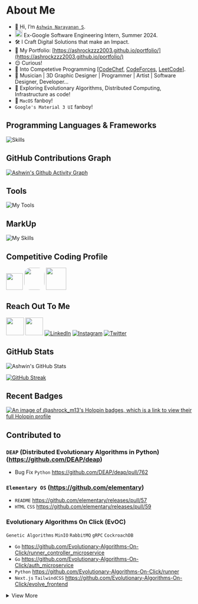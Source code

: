 # About Me

- 👋 Hi, I’m [`Ashwin Narayanan S`](https://ashrockzzz2003.github.io/portfolio/).
- <img src="https://avatars.githubusercontent.com/u/1342004?s=48&v=4" height="20" width="20" /> Ex-Google Software Engineering Intern, Summer 2024.
- 🛠 I Craft Digital Solutions that make an Impact.
- 👀 My Portfolio: [https://ashrockzzz2003.github.io/portfolio/](https://ashrockzzz2003.github.io/portfolio/)
- 😌 Curious!
- 👀 Into Competetive Programming [[CodeChef](https://www.codechef.com/users/ashrock_m13), [CodeForces](https://codeforces.com/profile/ashrock_m13), [LeetCode](https://leetcode.com/ashrockzzz2003/)].
- 🎼 Musician | 3D Graphic Designer | Programmer | Artist | Software Designer, Developer...
- 🧠 Exploring Evolutionary Algorithms, Distributed Computing, Infrastructure as code!
- 🍎 `MacOS` fanboy!
- `Google's Material 3 UI` fanboy!


## Programming Languages & Frameworks

![Skills](https://skillicons.dev/icons?i=c,cpp,py,java,js,html,css,react,next,mysql,postgres,flutter,flask,sqlite,dart,tailwind,express,nodejs,nginx,materialui,regex,bash,solidity,haskell,django,vuejs,scala,go,kotlin,scss,angular,tensorflow,pytorch,ts)


## GitHub Contributions Graph

[![Ashwin's Github Activity Graph](https://github-readme-activity-graph.vercel.app/graph?username=Ashrockzzz2003&theme=github-dark)](https://github.com/Ashrockzzz2003)

## Tools

![My Tools](https://skillicons.dev/icons?i=git,github,gitlab,androidstudio,linux,arduino,autocad,blender,bootstrap,codepen,firebase,ps,visualstudio,vscode,remix,wordpress,figma,eclipse,replit,postman,vim,aws,azure,raspberrypi,anaconda,windows,apple,gmail,linkedin,npm,redis,stackoverflow,sklearn,githubactions,discord)

## MarkUp

![My Skills](https://skillicons.dev/icons?i=md,html)

## Competitive Coding Profile

<a href="https://www.hackerrank.com/Ashrock_m13"><img height="45" width="45" src="https://user-images.githubusercontent.com/17762967/42728663-26ebdb04-87dd-11e8-928f-fb01479a2ce1.png"></a>
<a href="https://www.codechef.com/users/ashrock_m13" style="border-radius: 30%; height: 60px; width: 55px;"><img src="https://i.pinimg.com/originals/c5/d9/fc/c5d9fc1e18bcf039f464c2ab6cfb3eb6.jpg" style="border-radius: 30%; height: 60px; width: 55px;"></a>
<a href="https://codeforces.com/profile/ashrock_m13"><img src="https://play-lh.googleusercontent.com/zaldniLc2XTBhNlCDR4hcD5bcRYHZ56_lO0yA2Qu-cADShy1_HDWrICSvv0EPTX79WY" style="height: 60px; width: 55px;"></a>

## Reach Out To Me

<a href="https://ashrockzzz2003.github.io/portfolio/"><img height="48" width="48" src="https://i.imgur.com/ZpyKD6W.png" ></a>
<a href="mailto:ashrockzzz2003@gmail.com"><img height="48" width="48" src="https://i.ibb.co/vD0fmh5/iconizer-icons8-gmail.png" ></a>
<a href="https://www.linkedin.com/in/ashwin2003/">![LinkedIn](https://skillicons.dev/icons?i=linkedin)</a>
<a href="https://www.instagram.com/ashrock_m13/">![Instagram](https://skillicons.dev/icons?i=instagram)</a>
<a href="https://twitter.com/Ashwin66950013">![Twitter](https://skillicons.dev/icons?i=twitter)</a>


## GitHub Stats

<!-- CUSTOM GITHUB README STATS HOSTED ON VERCEL -->
<!-- Domain: github-readme-stats-dga59piw8-ashrockzzz2003.vercel.app -->
![Ashwin's GitHub Stats](https://github-readme-stats-dga59piw8-ashrockzzz2003.vercel.app/api?username=Ashrockzzz2003&show_icons=true&theme=dark&hide_border=false)

<!-- CUSTOM GITHUB STREAK STATS HOSTED ON VERCEL -->
<!-- Domain: https://github-readme-streak-stats-two-blush.vercel.app -->
[![GitHub Streak](https://github-readme-streak-stats-two-blush.vercel.app?user=Ashrockzzz2003&theme=dark)](https://git.io/streak-stats)

## Recent Badges

[![An image of @ashrock_m13's Holopin badges, which is a link to view their full Holopin profile](https://holopin.me/ashrock_m13)](https://holopin.io/@ashrock_m13)

## Contributed to

### `DEAP` (Distributed Evolutionary Algorithms in Python) (https://github.com/DEAP/deap)

- Bug Fix `Python` https://github.com/DEAP/deap/pull/762

### `Elementary OS` (https://github.com/elementary)

- `README` https://github.com/elementary/releases/pull/57
- `HTML` `CSS` https://github.com/elementary/releases/pull/59

### Evolutionary Algorithms On Click (EvOC)

`Genetic Algorithms` `MinIO` `RabbitMQ` `gRPC` `CockroachDB`

- `Go` https://github.com/Evolutionary-Algorithms-On-Click/runner_controller_microservice
- `Go` https://github.com/Evolutionary-Algorithms-On-Click/auth_microservice
- `Python` https://github.com/Evolutionary-Algorithms-On-Click/runner
- `Next.js` `TailwindCSS` https://github.com/Evolutionary-Algorithms-On-Click/evolve_frontend

<details>

<summary>View More</summary>

### `Anokha-24` (https://github.com/anokha-24)

- `ExpressJS` `MySQL` `SMTP` `PayU` https://github.com/anokha-24/anokha_backend
- `Next.js` `TailwindCSS` `Payments` https://github.com/anokha-24/anokha_web
- `Flutter` https://github.com/anokha-24/anokha_app
- `HTML` `CSS` `JS` https://github.com/anokha-24/anokha_qr_scan
- `Angular.js` `SCSS` `TypeScript` https://github.com/anokha-24/anokha_admin_angular
- `Flutter` https://github.com/anokha-24/anokha_admin_app
- `Next.js` `TailwindCSS` https://github.com/anokha-24/anokha_intel_admin
- `HTML` `CSS` `JS` https://github.com/anokha-24/anokha_transactions_live_update

### `CSE-25` (https://github.com/CSE-25)

- `JS` `npm` https://github.com/CSE-25/quick_start_express
- `README` https://github.com/CSE-25/winter-of-code-s1
- `Go` https://github.com/CSE-25/amrita_pyq

### `Pragati 2025` (https://github.com/Pragati-2025)

- `GoogleGemini` `AI` `Python` https://github.com/Pragati-2025/pragati-ai-experiment
- `Next.js` `TailwindCSS` `Vercel AI SDK` `Gemini` https://github.com/Pragati-2025/pragati-web
- `ExpressJS` `MySQL` `SMTP` `PayU` https://github.com/Pragati-2025/Pragati_Backend_2025
- `ShadCN` `Dashboard` `Next.js` `TailwindCSS` https://github.com/Pragati-2025/pragati-admin

### `Anonymous`

- `HTML` `CSS` `JS` https://github.com/Abhinav-ark/Amrita_map
- `Next.js` `TypeScript` `TailwindCSS` `GitHub OAuth` https://github.com/IAmRiteshKoushik/woc-leaderboard
- `README` https://github.com/firstcontributions/first-contributions
- `DSA` `Python` https://github.com/SyedZawwarAhmed/Hacktoberfest-2023
- `HTML` `CSS` `JS` https://github.com/Praveen-kumar-Murugesan/ACM-Student-Chapter

</details>
